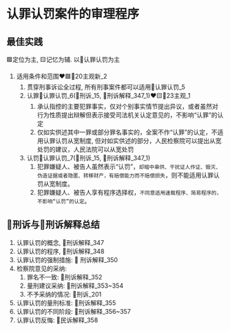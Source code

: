 # 认罪认罚案件的审理程序


## 最佳实践


🟩定位为主, 🟨记忆为辅. 以🚪认罪认罚为主
    
1. 适用条件和范围❤️🟩🚪20主观新_2
    1. 贯穿刑事诉讼全过程, 所有刑事案件都可以适用🚪认罪认罚_5
    2. 认罪🚪认罪认罚_6(🚪刑诉_15, 🚪刑诉解释_347_1)❤️🟨🚪23主观_1
        1. 承认指控的主要犯罪事实，仅对个别事实情节提出异议，或者虽然对行为性质提出辩解但表示接受司法机关认定意见的，不影响“认罪”的认定
        2. 仅如实供述其中一罪或部分罪名事实的，全案不作“认罪”的认定，不适用认罪认罚从宽制度, 但对如实供述的部分，人民检察院可以提出从宽处罚的建议，人民法院可以从宽处罚
    3. 认罚🚪认罪认罚_7(🚪刑诉_15, 🚪刑诉解释_347_1)
        1. 犯罪嫌疑人、被告人虽然表示“认罚”，`却暗中串供、干扰证人作证、毁灭、伪造证据或者隐匿、转移财产，有赔偿能力而不赔偿损失`，则不能适用认罪认罚从宽制度。
        2. 犯罪嫌疑人、被告人享有程序选择权，`不同意适用速裁程序、简易程序的，不影响“认罚”的认定`。

## 🚪刑诉与🚪刑诉解释总结

1. 认罪认罚的概念, 🚪刑诉解释_347
2. 认罪认罚的程序, 🚪刑诉解释_348
3. 认罪认罚的强制措施: 🚪 刑诉解释_350
4. 检察院意见的采纳:
    1. 罪名不一致: 🚪刑诉解释_352
    2. 量刑建议采纳: 🚪刑诉解释_353~354
    3. 不予采纳的情况: 🚪刑诉_201
5. 认罪认罚的量刑标准: 🚪刑诉解释_355
6. 认罪认罚的不同阶段: 🚪刑诉解释_356~357
7. 认罪认罚反悔: 🚪民诉解释_358

